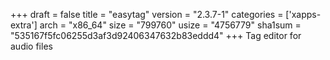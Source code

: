 +++
draft = false
title = "easytag"
version = "2.3.7-1"
categories = ['xapps-extra']
arch = "x86_64"
size = "799760"
usize = "4756779"
sha1sum = "535167f5fc06255d3af3d92406347632b83eddd4"
+++
Tag editor for audio files